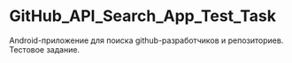# GitHub_API_Search_App_Test_Task
Android-приложение для поиска github-разработчиков и репозиториев. Тестовое задание.

